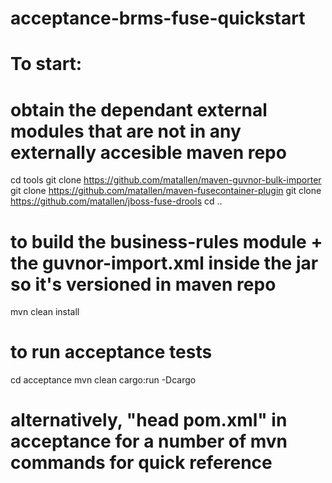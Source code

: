 acceptance-brms-fuse-quickstart
===============================


To start:
=========

# obtain the dependant external modules that are not in any externally accesible maven repo
cd tools
git clone https://github.com/matallen/maven-guvnor-bulk-importer
git clone https://github.com/matallen/maven-fusecontainer-plugin
git clone https://github.com/matallen/jboss-fuse-drools
cd ..

# to build the business-rules module + the guvnor-import.xml inside the jar so it's versioned in maven repo
mvn clean install

# to run acceptance tests
cd acceptance
mvn clean cargo:run -Dcargo

# alternatively, "head pom.xml" in acceptance for a number of mvn commands for quick reference
